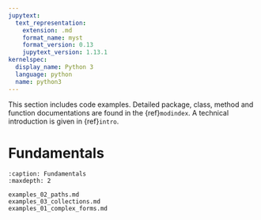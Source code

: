 ```yaml
---
jupytext:
  text_representation:
    extension: .md
    format_name: myst
    format_version: 0.13
    jupytext_version: 1.13.1
kernelspec:
  display_name: Python 3
  language: python
  name: python3
---
```


This section includes code examples. Detailed package, class, method and function documentations are found in the {ref}`modindex`. A technical introduction is given in {ref}`intro`.

Fundamentals
============

```{toctree}
:caption: Fundamentals
:maxdepth: 2

examples_02_paths.md
examples_03_collections.md
examples_01_complex_forms.md
```

